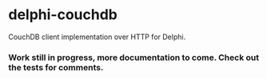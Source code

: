 delphi-couchdb
==============

CouchDB client implementation over HTTP for Delphi.

### Work still in progress, more documentation to come. Check out the tests for comments.